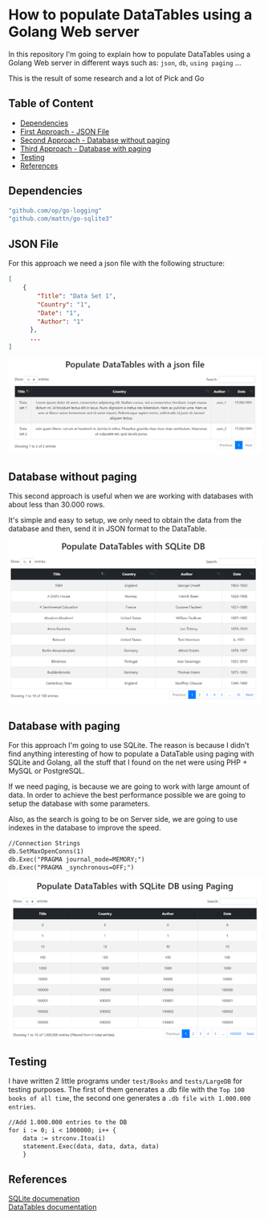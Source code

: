 # How to populate DataTables using a Golang Web server

In this repository I'm going to explain how to populate DataTables using a Golang Web server in different ways such as: `json`, `db`, `using paging` ...

This is the result of some research and a lot of Pick and Go

## Table of Content

+ [Dependencies](#dependencies)
+ [First Approach - JSON File](#json-file)
+ [Second Approach - Database without paging](#database-without-paging)
+ [Third Approach - Database with paging](#database-with-paging)
+ [Testing](#testing)
+ [References](#references)

## Dependencies

```bash
"github.com/op/go-logging"
"github.com/mattn/go-sqlite3"
```

## JSON File

For this approach we need a json file with the following structure:

```json
[
    {
        "Title": "Data Set 1",
        "Country": "1",
        "Date": "1",
        "Author": "1"
      },
      ...
]
```

!["First Approach](img/example.png)

## Database without paging

This second approach is useful when we are working with databases with about less than 30.000 rows.

It's simple and easy to setup, we only need to obtain the data from the database and then, send it in JSON format to the DataTable.

!["Second Approach](img/example2.png)

## Database with paging

For this approach I'm going to use SQLite. The reason is because I didn't find anything interesting of how to populate a DataTable using paging with SQLite and Golang, all the stuff that I found on the net were using PHP + MySQL or PostgreSQL.

If we need paging, is because we are going to work with large amount of data. In order to achieve the best performance possible we are going to setup the database with some parameters.

Also, as the search is going to be on Server side, we are going to use indexes in the database to improve the speed.

```golang
//Connection Strings
db.SetMaxOpenConns(1)
db.Exec("PRAGMA journal_mode=MEMORY;")
db.Exec("PRAGMA _synchronous=OFF;")
```

!["Third Approach](img/example3.png)

## Testing

I have written 2 little programs under `test/Books` and `tests/LargeDB` for testing purposes. The first of them generates a .db file with the `Top 100 books of all time`, the second one generates a `.db file with 1.000.000 entries`.

```golang
//Add 1.000.000 entries to the DB
for i := 0; i < 1000000; i++ {
    data := strconv.Itoa(i)
    statement.Exec(data, data, data, data)
    }
```

## References

[SQLite documenation](https://www.sqlite.org/cvstrac/wiki)  
[DataTables documentation](https://www.datatables.net/manual/server-side)
